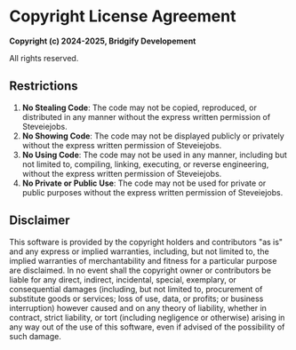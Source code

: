 # Copyright License Agreement

**Copyright (c) 2024-2025, Bridgify Developement**

All rights reserved.

## Restrictions

1. **No Stealing Code**: The code may not be copied, reproduced, or distributed in any manner without the express written permission of Steveiejobs.
2. **No Showing Code**: The code may not be displayed publicly or privately without the express written permission of Steveiejobs.
3. **No Using Code**: The code may not be used in any manner, including but not limited to, compiling, linking, executing, or reverse engineering, without the express written permission of Steveiejobs.
4. **No Private or Public Use**: The code may not be used for private or public purposes without the express written permission of Steveiejobs.

## Disclaimer

This software is provided by the copyright holders and contributors "as is" and any express or implied warranties, including, but not limited to, the implied warranties of merchantability and fitness for a particular purpose are disclaimed. In no event shall the copyright owner or contributors be liable for any direct, indirect, incidental, special, exemplary, or consequential damages (including, but not limited to, procurement of substitute goods or services; loss of use, data, or profits; or business interruption) however caused and on any theory of liability, whether in contract, strict liability, or tort (including negligence or otherwise) arising in any way out of the use of this software, even if advised of the possibility of such damage.